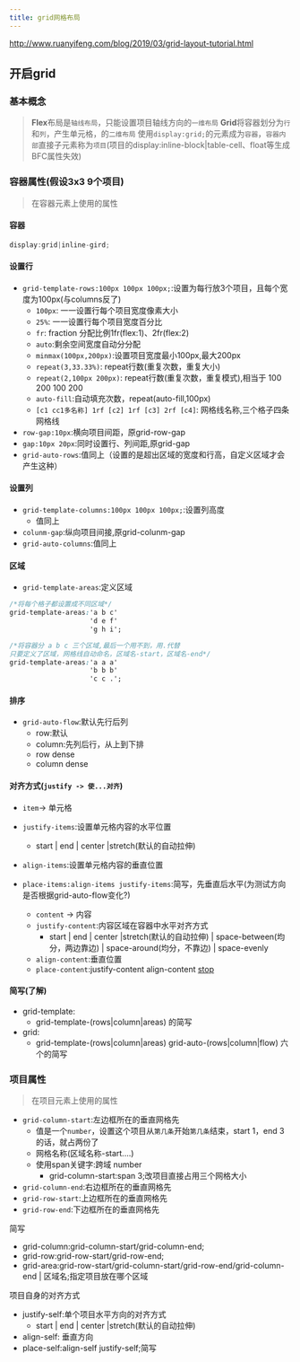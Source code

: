 ```yaml
---
title: grid网格布局
---
```

http://www.ruanyifeng.com/blog/2019/03/grid-layout-tutorial.html
## 开启grid
### 基本概念
>   **Flex**布局是`轴线布局`，只能设置项目轴线方向的`一维布局`
>   **Grid**将容器划分为`行`和`列`，产生单元格，的`二维布局`
>   使用`display:grid;`的元素成为`容器`，`容器内部`直接子元素称为`项目`(项目的display:inline-block|table-cell、float等生成BFC属性失效)

### 容器属性(假设3x3 9个项目)
> 在容器元素上使用的属性
#### 容器
```javascript
display:grid|inline-gird;
```
#### 设置行
-   `grid-template-rows:100px 100px 100px;`:设置为每行放3个项目，且每个宽度为100px(与columns反了)
    -   `100px`: 一一设置行每个项目宽度像素大小
    -   `25%`: 一一设置行每个项目宽度百分比
    -   `fr`: fraction 分配比例1fr(flex:1)、2fr(flex:2)
    -   `auto`:剩余空间宽度自动分分配
    -   `minmax(100px,200px)`:设置项目宽度最小100px,最大200px
    -   `repeat(3,33.33%)`: repeat行数(重复次数，重复大小)
    -   `repeat(2,100px 200px)`: repeat行数(重复次数，重复模式),相当于 100 200 100 200
    -   `auto-fill`:自动填充次数，repeat(auto-fill,100px)
    -   `[c1 cc1多名称] 1rf [c2] 1rf [c3] 2rf [c4]`: 网格线名称,三个格子四条网格线
-   `row-gap:10px`:横向项目间距，原grid-row-gap    
-   `gap:10px 20px`:同时设置行、列间距,原grid-gap
-   `grid-auto-rows`:值同上（设置的是超出区域的宽度和行高，自定义区域才会产生这种）
#### 设置列
-   `grid-template-columns:100px 100px 100px;`:设置列高度
    -   值同上
-   `colunm-gap`:纵向项目间接,原grid-colunm-gap
-   `grid-auto-columns`:值同上
    
#### 区域
-   `grid-template-areas`:定义区域
```css
/*将每个格子都设置成不同区域*/
grid-template-areas:'a b c'
                    'd e f'
                    'g h i'; 

/*将容器分 a b c 三个区域,最后一个用不到，用.代替
只要定义了区域，网格线自动命名，区域名-start，区域名-end*/
grid-template-areas:'a a a'
                    'b b b'
                    'c c .'; 
```
#### 排序
-   `grid-auto-flow`:默认先行后列
    -   row:默认
    -   column:先列后行，从上到下排
    -   row dense
    -   column dense
#### 对齐方式(`justify -> 使...对齐`)
-   `item`-> 单元格
-   `justify-items`:设置单元格内容的水平位置
	-   start | end | center |stretch(默认的自动拉伸)
-   `align-items`:设置单元格内容的垂直位置
-   `place-items:align-items justify-items`:简写，先垂直后水平(为测试方向是否根据grid-auto-flow变化?)

    -   `content` -> 内容
    -   `justify-content`:内容区域在容器中水平对齐方式
        -   start | end | center |stretch(默认的自动拉伸) | space-between(均分，两边靠边) | space-around(均分，不靠边) | space-evenly
    -   `align-content`:垂直位置
    -   `place-content`:justify-content align-content
    [stop](https://www.bilibili.com/video/BV1mf4y147bk?p=6&spm_id_from=pageDriver)

#### 简写(了解)
-   grid-template:
	-   grid-template-(rows|column|areas) 的简写
-   grid:
	-   grid-template-(rows|column|areas) grid-auto-(rows|column|flow) 六个的简写

### 项目属性
> 在项目元素上使用的属性

-   `grid-column-start`:左边框所在的垂直网格先
    -   值是一个`number`，设置这个项目从`第几条`开始`第几条`结束，start 1，end 3的话，就占两份了 
    -   网格名称(区域名称-start....)
    -   使用span关键字:跨域 number
        -   grid-column-start:span 3;改项目直接占用三个网格大小
-   `grid-column-end`:右边框所在的垂直网格先
-   `grid-row-start`:上边框所在的垂直网格先
-   `grid-row-end`:下边框所在的垂直网格先

简写
-   grid-column:grid-column-start/grid-column-end;
-   grid-row:grid-row-start/grid-row-end;
-   grid-area:grid-row-start/grid-column-start/grid-row-end/grid-column-end | 区域名;指定项目放在哪个区域

项目自身的对齐方式
-   justify-self:单个项目水平方向的对齐方式
    -   start | end | center |stretch(默认的自动拉伸)
-   align-self: 垂直方向
-   place-self:align-self justify-self;简写

